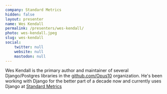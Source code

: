 ```yaml
---
company: Standard Metrics
hidden: false
layout: presenter
name: Wes Kendall
permalink: /presenters/wes-kendall/
photo: wes-kendall.jpeg
slug: wes-kendall
social:
    twitter: null
    website: null
    mastodon: null
---
```


Wes Kendall is the primary author and maintainer of several Django/Postgres libraries in the [github.com/Opus10](github.com/Opus10) organization. He's been working with Django for the better part of a decade now and currently uses Django at [Standard Metrics](https://standardmetrics.io)
